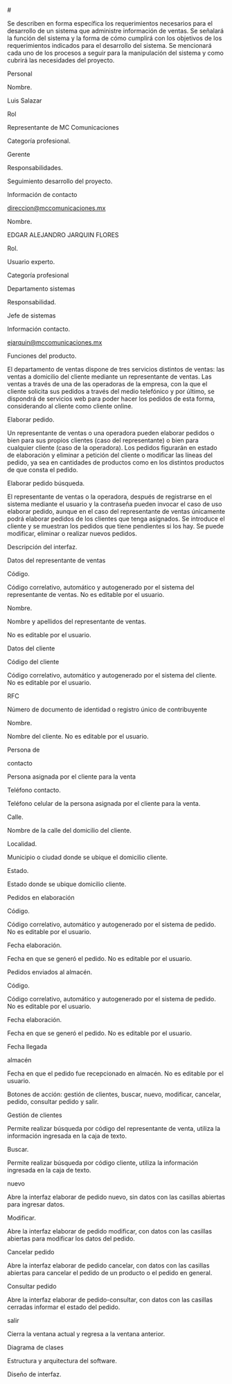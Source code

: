 #﻿

Se describen en forma específica los requerimientos necesarios para el desarrollo de un sistema que administre información de ventas. Se señalará la función del sistema y la forma de cómo cumplirá con los objetivos de los requerimientos indicados para el desarrollo del sistema. Se mencionará cada uno de los procesos a seguir para la manipulación del sistema y como cubrirá las necesidades del proyecto.

Personal


Nombre.

Luis Salazar

Rol

Representante de MC Comunicaciones

Categoría profesional.

Gerente

Responsabilidades.

Seguimiento desarrollo del proyecto.

Información de contacto

direccion@mccomunicaciones.mx

Nombre.

EDGAR ALEJANDRO JARQUIN FLORES

Rol.

Usuario experto.

Categoría profesional

Departamento sistemas

Responsabilidad.

Jefe de sistemas

Información contacto.

ejarquin@mccomunicaciones.mx

Funciones del producto.

El departamento de ventas dispone de tres servicios distintos de ventas: las ventas a domicilio del cliente mediante un representante de ventas. Las ventas a través de una de las operadoras de la empresa, con la que el cliente solicita sus pedidos a través del medio telefónico y por último, se dispondrá de servicios web para poder hacer los pedidos de esta forma, considerando al cliente como cliente online.

Elaborar pedido.

Un representante de ventas o una operadora pueden elaborar pedidos o bien para sus propios clientes (caso del representante) o bien para cualquier cliente (caso de la operadora). Los pedidos figurarán en estado de elaboración y eliminar a petición del cliente o modificar las líneas del pedido, ya sea en cantidades de productos como en los distintos productos de que consta el pedido.

Elaborar pedido búsqueda.

El representante de ventas o la operadora, después de registrarse en el sistema mediante el usuario y la contraseña pueden invocar el caso de uso elaborar pedido, aunque en el caso del representante de ventas únicamente podrá elaborar pedidos de los clientes que tenga asignados. Se introduce el cliente y se muestran los pedidos que tiene pendientes si los hay. Se puede modificar, eliminar o realizar nuevos pedidos.

Descripción del interfaz.

Datos del representante de ventas

Código.

Código correlativo, automático y autogenerado por el sistema del representante de ventas. No es editable por el usuario.

Nombre.

Nombre y apellidos del representante de ventas.

No es editable por el usuario.

Datos del cliente

Código del cliente

Código correlativo, automático y autogenerado por el sistema del cliente. No es editable por el usuario.

RFC

Número de documento de identidad o registro único de contribuyente

Nombre.

Nombre del cliente. No es editable por el usuario.

Persona 	de

contacto

Persona asignada por el cliente para la venta

Teléfono contacto.

Teléfono celular de la persona asignada por el cliente para la venta.

Calle.

Nombre de la calle del domicilio del cliente.

Localidad.

Municipio o ciudad donde se ubique el domicilio cliente.

Estado.

Estado donde se ubique domicilio cliente.

Pedidos en elaboración

Código.

Código correlativo, automático y autogenerado por el sistema de pedido. No es editable por el usuario.

Fecha elaboración.

Fecha en que se generó el pedido. No es editable por el usuario.

Pedidos enviados al almacén.

Código.

Código correlativo, automático y autogenerado por el sistema de pedido. No es editable por el usuario.

Fecha elaboración.

Fecha en que se generó el pedido. No es editable por el usuario.

Fecha 	llegada

almacén

Fecha en que el pedido fue recepcionado en almacén. No es editable por el usuario.

Botones de acción: gestión de clientes, buscar, nuevo, modificar, cancelar, pedido, consultar pedido y salir.

Gestión de clientes

Permite realizar búsqueda por código del representante de venta, utiliza la información ingresada en la caja de texto.

Buscar.

Permite realizar búsqueda por código cliente, utiliza la información ingresada en la caja de texto.

nuevo

Abre la interfaz elaborar de pedido nuevo, sin datos con las casillas abiertas para ingresar datos.

Modificar.

Abre la interfaz elaborar de pedido modificar, con datos con las casillas abiertas para modificar los datos del pedido.

Cancelar pedido

Abre la interfaz elaborar de pedido cancelar, con datos con las casillas abiertas para cancelar el pedido de un producto o el pedido en general.

Consultar pedido

Abre la interfaz elaborar de pedido-consultar, con datos con las casillas cerradas informar el estado del pedido.

salir

Cierra la ventana actual y regresa a la ventana anterior.

Diagrama de clases

Estructura y arquitectura del software.

Diseño de interfaz.
